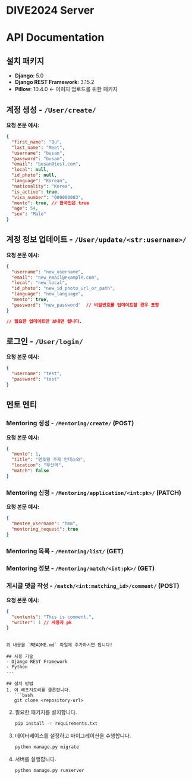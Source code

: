 # DIVE2024 Server

# API Documentation

## 설치 패키지

- **Django**: 5.0
- **Django REST Framework**: 3.15.2
- **Pillow**: 10.4.0  ← 이미지 업로드를 위한 패키지

## 계정 생성 - `/User/create/`

**요청 본문 예시:**

```json
{
  "first_name": "Bu",
  "last_name": "Meet",
  "username": "busan",
  "password": "busan",
  "email": "busan@test.com",
  "local": null,
  "id_photo": null,
  "language": "Korean",
  "nationality": "Korea",
  "is_active": true,
  "visa_number": "000000003",
  "mento": true, // 한국인은 true 
  "age": 54,
  "sex": "Male"
}
```

## 계정 정보 업데이트 - `/User/update/<str:username>/`

**요청 본문 예시:**

```json
{
  "username": "new_username",
  "email": "new_email@example.com",
  "local": "new_local",
  "id_photo": "new_id_photo_url_or_path",
  "language": "new_language",
  "mento": true,
  "password": "new_password"  // 비밀번호를 업데이트할 경우 포함
}

// 필요한 업데이트만 보내면 됩니다.
```

## 로그인 - `/User/login/`

**요청 본문 예시:**

```json
{
  "username": "test",
  "password": "test"
}
```

## 멘토 멘티

### Mentoring 생성 - `/Mentoring/create/` (POST)

**요청 본문 예시:**

```json
{
  "mento": 1,
  "title": "멘토링 주제 인데스와",
  "location": "부산역",
  "match": false
}
```

### Mentoring 신청 - `/Mentoring/application/<int:pk>/` (PATCH)

**요청 본문 예시:**

```json
{
  "mentee_username": "hmm",
  "mentoring_request": true
}
```

### Mentoring 목록 - `/Mentoring/list/` (GET)

### Mentoring 정보 - `/Mentoring/match/<int:pk>/` (GET)

### 게시글 댓글 작성 - `/match/<int:matching_id>/comment/` (POST)

**요청 본문 예시:**

```json
{
  "contents": "This is comment.",
  "writer": 1 // 사용자 pk
}
```
```

위 내용을 `README.md` 파일에 추가하시면 됩니다!

## 사용 기술
- Django REST Framework
- Python
---

## 설치 방법
1. 이 레포지토리를 클론합니다.
   ```bash
   git clone <repository-url>
   ```
2. 필요한 패키지를 설치합니다.
   ```bash
   pip install -r requirements.txt
   ```
3. 데이터베이스를 설정하고 마이그레이션을 수행합니다.
   ```bash
   python manage.py migrate
   ```
4. 서버를 실행합니다.
   ```bash
   python manage.py runserver
   ```